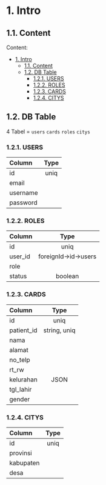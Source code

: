 # 1. Intro
## 1.1. Content
Content:
- [1. Intro](#1-intro)
  - [1.1. Content](#11-content)
  - [1.2. DB Table](#12-db-table)
    - [1.2.1. USERS](#121-users)
    - [1.2.2. ROLES](#122-roles)
    - [1.2.3. CARDS](#123-cards)
    - [1.2.4. CITYS](#124-citys)


## 1.2. DB Table
4 Tabel = `users` `cards` `roles` `citys`
### 1.2.1. USERS

| Column   | Type  |
| :------- | :---: |
| id       | uniq  |
| email    |       |
| username |       |
| password |       |

### 1.2.2. ROLES

| Column  |         Type         |
| :------ | :------------------: |
| id      |         uniq         |
| user_id | foreignId->id->users |
| role    |                      |
| status  |       boolean        |

### 1.2.3. CARDS

| Column     |     Type     |
| :--------- | :----------: |
| id         |     uniq     |
| patient_id | string, uniq |
| nama       |              |
| alamat     |              |
| no_telp    |              |
| rt_rw      |              |
| kelurahan  |     JSON     |
| tgl_lahir  |              |
| gender     |              |

### 1.2.4. CITYS

| Column    | Type  |
| :-------- | :---: |
| id        | uniq  |
| provinsi  |       |
| kabupaten |       |
| desa      |       |